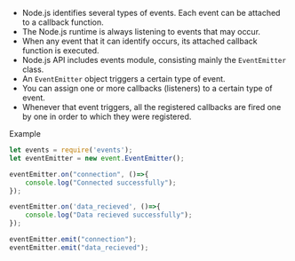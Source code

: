 - Node.js identifies several types of events. Each event can be attached to a callback function.
- The Node.js runtime is always listening to events that may occur. 
- When any event that it can identify occurs, its attached callback function is executed.
- Node.js API includes events module, consisting mainly the `EventEmitter` class.
- An `EventEmitter` object triggers a certain type of event.
- You can assign one or more callbacks (listeners) to a certain type of event. 
- Whenever that event triggers, all the registered callbacks are fired one by one in order to which they were registered.

Example
```JavaScript
let events = require('events');
let eventEmitter = new event.EventEmitter();

eventEmitter.on("connection", ()=>{
	console.log("Connected successfully");
});

eventEmitter.on('data_recieved', ()=>{
	console.log("Data recieved successfully");
});

eventEmitter.emit("connection");
eventEmitter.emit("data_recieved");
```


